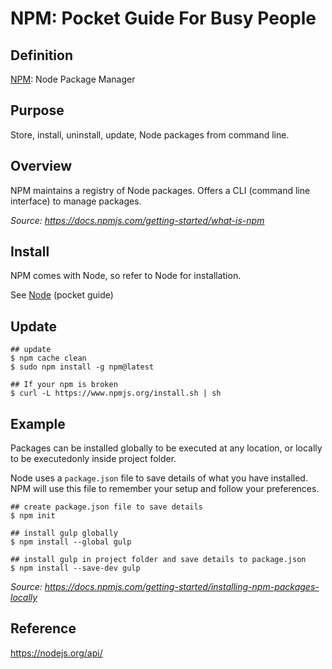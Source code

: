 # NPM: Pocket Guide For Busy People

## Definition

[NPM](https://www.npmjs.com/): Node Package Manager

## Purpose

Store, install, uninstall, update, Node packages from command line.

## Overview

NPM maintains a registry of Node packages. Offers a CLI (command line interface) to manage packages.

*Source: https://docs.npmjs.com/getting-started/what-is-npm*

## Install

NPM comes with Node, so refer to Node for installation.

See [Node](https://github.com/heyallan/node) (pocket guide)

## Update

```shell
## update
$ npm cache clean
$ sudo npm install -g npm@latest

## If your npm is broken
$ curl -L https://www.npmjs.org/install.sh | sh
```

## Example

Packages can be installed globally to be executed at any location, or locally to be executedonly inside project folder.

Node uses a `package.json` file to save details of what you have installed. NPM will use this file to remember your setup and follow your preferences.

```shell
## create package.json file to save details
$ npm init

## install gulp globally
$ npm install --global gulp

## install gulp in project folder and save details to package.json
$ npm install --save-dev gulp
```

*Source: https://docs.npmjs.com/getting-started/installing-npm-packages-locally*

## Reference
https://nodejs.org/api/
